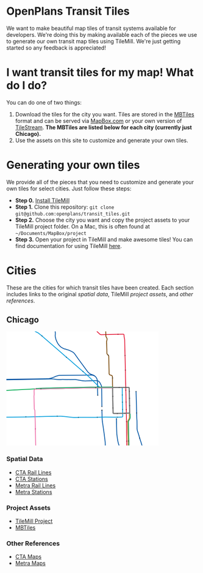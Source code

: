 # OpenPlans Transit Tiles
We want to make beautiful map tiles of transit systems available for developers. We're doing this by making available each of the pieces we use to generate our own transit map tiles using TileMill. We're just getting started so any feedback is appreciated!

# I want transit tiles for my map! What do I do?
You can do one of two things:

1. Download the tiles for the city you want. Tiles are stored in the [MBTiles](http://mapbox.com/mbtiles-spec/) format and can be served via [MapBox.com](http://mapbox.com/) or your own version of [TileStream](https://github.com/mapbox/tilestream). **The MBTiles are listed below for each city (currently just Chicago).**
2. Use the assets on this site to customize and generate your own tiles.


# Generating your own tiles
We provide all of the pieces that you need to customize and generate your own tiles for select cities. Just follow these steps:

* **Step 0.** [Install TileMill](http://mapbox.com/tilemill/docs/mac-install/)
* **Step 1.** Clone this repository: `git clone git@github.com:openplans/transit_tiles.git`
* **Step 2.** Choose the city you want and copy the project assets to your TileMill project folder. On a Mac, this is often found at `~/Documents/MapBox/project`
* **Step 3.** Open your project in TileMill and make awesome tiles! You can find documentation for using TileMill [here](http://mapbox.com/tilemill/docs/).

# Cities
These are the cities for which transit tiles have been created. Each section includes links to the original _spatial data_, TileMill _project assets_, and _other references_.

## Chicago

![Chicago Screenshot](https://github.com/openplans/transit_tiles/raw/master/assets/chicago/img/chicago_screenshot.png)

### Spatial Data
* [CTA Rail Lines](https://data.cityofchicago.org/Transportation/CTA-L-Rail-Lines-Shapefile/53r7-y88m)
* [CTA Stations](https://data.cityofchicago.org/Transportation/CTA-L-Rail-Stations-Shapefile/vmyy-m9qj)
* [Metra Rail Lines](https://data.cityofchicago.org/Transportation/Metra-Lines/q8wx-dznq)
* [Metra Stations](https://data.cityofchicago.org/Transportation/Metra-Stations/nqm8-q2ym)

### Project Assets
* [TileMill Project](http://github.com/openplans/transit_tiles/tree/master/assets/chicago)
* [MBTiles](http://s3.amazonaws.com/transit_tiles/chicago/chicago.mbtiles)

### Other References
* [CTA Maps](http://www.transitchicago.com/maps/)
* [Metra Maps](http://metrarail.com/content/metra/en/home/maps_schedules/metra_system_map.html)